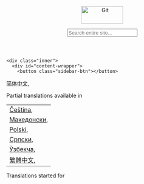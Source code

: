 <body id="documentation">

  <div class="inner">
    <header>

  <a href="/"><img src="/images/logo@2x.png" width="110" height="46" alt="Git" /></a>
  <span id="tagline"></span>
  <script type="text/javascript">
    var taglines = ["fast-version-control","everything-is-local","distributed-even-if-your-workflow-isnt","local-branching-on-the-cheap","distributed-is-the-new-centralized"];
    var tagline = taglines[Math.floor(Math.random() * taglines.length)];
    document.getElementById('tagline').innerHTML = '--' + tagline;
  </script>
  <form id="search" action="/search/results">
    <input id="search-text" name="search" placeholder="Search entire site..." autocomplete="off" type="text" />
  </form>

</header>

  </div> <!-- .inner -->

    <div class="inner">
      <div id="content-wrapper">
        <button class="sidebar-btn"></button>
<aside class="sidebar" id="sidebar">
  <nav>
    <tr><td><a href="/book/zh">简体中文</a>,</td></tr>
  </table>
</p>
<p>
  Partial translations available in
  <table>
    <tr><td><a href="/book/cs">Čeština</a>,</td></tr>
    <tr><td><a href="/book/mk">Македонски</a>,</td></tr>
    <tr><td><a href="/book/pl">Polski</a>,</td></tr>
    <tr><td><a href="/book/sr">Српски</a>,</td></tr>
    <tr><td><a href="/book/uz">Ўзбекча</a>,</td></tr>
    <tr><td><a href="/book/zh-tw">繁體中文</a>,</td></tr>
  </table>
</p>
<p>
  Translations started for
